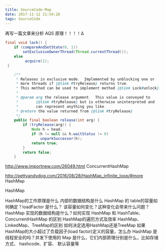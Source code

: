 ```yaml
---
title: SourceCode-Map
date: 2017-11-12 21:54:26
tags: SourceCode
---
```


再写一篇文章来分析 AQS 原理！！！！∆

``` java
final void lock() {
    if (compareAndSetState(0, 1))
        setExclusiveOwnerThread(Thread.currentThread());
    else
         acquire(1);
 }
```

``` java
    /**
     * Releases in exclusive mode.  Implemented by unblocking one or
     * more threads if {@link #tryRelease} returns true.
     * This method can be used to implement method {@link Lock#unlock}.
     *
     * @param arg the release argument.  This value is conveyed to
     *        {@link #tryRelease} but is otherwise uninterpreted and
     *        can represent anything you like.
     * @return the value returned from {@link #tryRelease}
     */
    public final boolean release(int arg) {
        if (tryRelease(arg)) {
            Node h = head;
            if (h != null && h.waitStatus != 0)
                unparkSuccessor(h);
            return true;
        }
        return false;
    }
```





http://www.importnew.com/26049.html
ConcurrentHashMap

http://pettyandydog.com/2016/08/28/HashMap_infinite_loop/#more
HashMap

HashMap

HashMap的工作原理是什么
内部的数据结构是什么
HashMap 的 table的容量如何确定？loadFactor 是什么？ 该容量如何变化？这种变化会带来什么问题？
HashMap 实现的数据结构是什么？如何实现
HashMap 和 HashTable、ConcurrentHashMap 的区别
HashMap的遍历方式及效率
HashMap、LinkedMap、TreeMap的区别
如何决定选用HashMap还是TreeMap
如果HashMap的大小超过了负载因子(load factor)定义的容量，怎么办
HashMap 是线程安全的吗？并发下使用的 Map 是什么，它们内部原理分别是什么，比如存储方式、 hashcode、扩容、 默认容量等